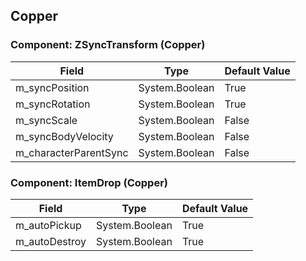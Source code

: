 ## Copper

### Component: ZSyncTransform (Copper)

|Field|Type|Default Value|
|-----|----|-------------|
|m_syncPosition|System.Boolean|True|
|m_syncRotation|System.Boolean|True|
|m_syncScale|System.Boolean|False|
|m_syncBodyVelocity|System.Boolean|False|
|m_characterParentSync|System.Boolean|False|

### Component: ItemDrop (Copper)

|Field|Type|Default Value|
|-----|----|-------------|
|m_autoPickup|System.Boolean|True|
|m_autoDestroy|System.Boolean|True|

